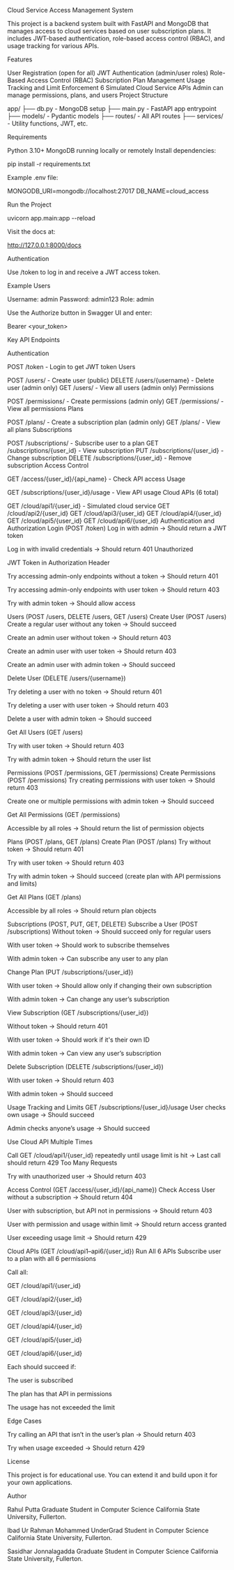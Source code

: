Cloud Service Access Management System

This project is a backend system built with FastAPI and MongoDB that manages access to cloud services based on user subscription plans. It includes JWT-based authentication, role-based access control (RBAC), and usage tracking for various APIs.

Features

User Registration (open for all)
JWT Authentication (admin/user roles)
Role-Based Access Control (RBAC)
Subscription Plan Management
Usage Tracking and Limit Enforcement
6 Simulated Cloud Service APIs
Admin can manage permissions, plans, and users
Project Structure

app/ ├── db.py - MongoDB setup ├── main.py - FastAPI app entrypoint ├── models/ - Pydantic models ├── routes/ - All API routes ├── services/ - Utility functions, JWT, etc.

Requirements

Python 3.10+
MongoDB running locally or remotely
Install dependencies:

pip install -r requirements.txt

Example .env file:

MONGODB_URI=mongodb://localhost:27017 DB_NAME=cloud_access

Run the Project

uvicorn app.main:app --reload

Visit the docs at:

http://127.0.0.1:8000/docs

Authentication

Use /token to log in and receive a JWT access token.

Example Users

Username: admin Password: admin123 Role: admin

Use the Authorize button in Swagger UI and enter:

Bearer <your_token>

Key API Endpoints

Authentication

POST /token - Login to get JWT token
Users

POST /users/ - Create user (public)
DELETE /users/{username} - Delete user (admin only)
GET /users/ - View all users (admin only)
Permissions

POST /permissions/ - Create permissions (admin only)
GET /permissions/ - View all permissions
Plans

POST /plans/ - Create a subscription plan (admin only)
GET /plans/ - View all plans
Subscriptions

POST /subscriptions/ - Subscribe user to a plan
GET /subscriptions/{user_id} - View subscription
PUT /subscriptions/{user_id} - Change subscription
DELETE /subscriptions/{user_id} - Remove subscription
Access Control

GET /access/{user_id}/{api_name} - Check API access
Usage

GET /subscriptions/{user_id}/usage - View API usage
Cloud APIs (6 total)

GET /cloud/api1/{user_id} - Simulated cloud service
GET /cloud/api2/{user_id}
GET /cloud/api3/{user_id}
GET /cloud/api4/{user_id}
GET /cloud/api5/{user_id}
GET /cloud/api6/{user_id}
Authentication and Authorization Login (POST /token)
Log in with admin → Should return a JWT token

Log in with invalid credentials → Should return 401 Unauthorized

JWT Token in Authorization Header

Try accessing admin-only endpoints without a token → Should return 401

Try accessing admin-only endpoints with user token → Should return 403

Try with admin token → Should allow access

Users (POST /users, DELETE /users, GET /users) Create User (POST /users)
Create a regular user without any token → Should succeed

Create an admin user without token → Should return 403

Create an admin user with user token → Should return 403

Create an admin user with admin token → Should succeed

Delete User (DELETE /users/{username})

Try deleting a user with no token → Should return 401

Try deleting a user with user token → Should return 403

Delete a user with admin token → Should succeed

Get All Users (GET /users)

Try with user token → Should return 403

Try with admin token → Should return the user list

Permissions (POST /permissions, GET /permissions) Create Permissions (POST /permissions)
Try creating permissions with user token → Should return 403

Create one or multiple permissions with admin token → Should succeed

Get All Permissions (GET /permissions)

Accessible by all roles → Should return the list of permission objects

Plans (POST /plans, GET /plans) Create Plan (POST /plans)
Try without token → Should return 401

Try with user token → Should return 403

Try with admin token → Should succeed (create plan with API permissions and limits)

Get All Plans (GET /plans)

Accessible by all roles → Should return plan objects

Subscriptions (POST, PUT, GET, DELETE) Subscribe a User (POST /subscriptions)
Without token → Should succeed only for regular users

With user token → Should work to subscribe themselves

With admin token → Can subscribe any user to any plan

Change Plan (PUT /subscriptions/{user_id})

With user token → Should allow only if changing their own subscription

With admin token → Can change any user’s subscription

View Subscription (GET /subscriptions/{user_id})

Without token → Should return 401

With user token → Should work if it's their own ID

With admin token → Can view any user’s subscription

Delete Subscription (DELETE /subscriptions/{user_id})

With user token → Should return 403

With admin token → Should succeed

Usage Tracking and Limits GET /subscriptions/{user_id}/usage
User checks own usage → Should succeed

Admin checks anyone’s usage → Should succeed

Use Cloud API Multiple Times

Call GET /cloud/api1/{user_id} repeatedly until usage limit is hit → Last call should return 429 Too Many Requests

Try with unauthorized user → Should return 403

Access Control (GET /access/{user_id}/{api_name}) Check Access
User without a subscription → Should return 404

User with subscription, but API not in permissions → Should return 403

User with permission and usage within limit → Should return access granted

User exceeding usage limit → Should return 429

Cloud APIs (GET /cloud/api1–api6/{user_id}) Run All 6 APIs
Subscribe user to a plan with all 6 permissions

Call all:

GET /cloud/api1/{user_id}

GET /cloud/api2/{user_id}

GET /cloud/api3/{user_id}

GET /cloud/api4/{user_id}

GET /cloud/api5/{user_id}

GET /cloud/api6/{user_id}

Each should succeed if:

The user is subscribed

The plan has that API in permissions

The usage has not exceeded the limit

Edge Cases

Try calling an API that isn’t in the user’s plan → Should return 403

Try when usage exceeded → Should return 429

License

This project is for educational use. You can extend it and build upon it for your own applications.

Author

Rahul Putta Graduate Student in Computer Science California State University, Fullerton.

Ibad Ur Rahman Mohammed UnderGrad Student in Computer Science California State University, Fullerton.

Sasidhar Jonnalagadda Graduate Student in Computer Science California State University, Fullerton.
